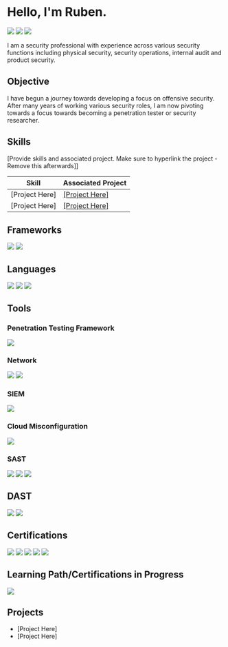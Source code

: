 # Hello, I'm Ruben.
<a href="https://www.linkedin.com/in/ruben-llerena-248924121"><img src="https://img.shields.io/badge/-LinkedIn-0072b1?&style=for-the-badge&logo=linkedin&logoColor=white" /></a> 
<a href="https://hackerone.com/darkmagic850"><img src="https://img.shields.io/badge/-HackerOne-FF6200?&style=for-the-badge&logo=hackerone&logoColor=white" /></a>
<a href="https://app.hackthebox.com/profile/1993695"><img src="https://img.shields.io/badge/-Hack%20The%20Box-9FEF00?style=for-the-badge&logo=Hack%20The%20Box&logoColor=white" /></a>

I am a security professional with experience across various security functions including physical security, security operations, internal audit and product security.

## Objective

I have begun a journey towards developing a focus on offensive security. After many years of working various security roles, I am now pivoting towards a focus towards becoming a penetration tester or security researcher.  

## Skills
[Provide skills and associated project. Make sure to hyperlink the project - Remove this afterwards]]

| Skill                                         | Associated Project         |
|-----------------------------------------------|----------------------------|
| [Project Here]          | <a href="https://google.com">[Project Here]</a>|
| [Project Here] | <a href="https://google.com">[Project Here]</a>|

## Frameworks

<div>
    <img src="https://img.shields.io/badge/-OWASP%20Top%2010-000000?&style=for-the-badge&logo=owasp&logoColor=white" />
    <img src="https://img.shields.io/badge/-Penetration%20Testing%20Framework-2F4F4F?&style=for-the-badge&logo=security&logoColor=white" />
</div>

## Languages 

<div>
    <img src="https://img.shields.io/badge/-Python-3776AB?&style=for-the-badge&logo=python&logoColor=white" />
    <img src="https://img.shields.io/badge/-PowerShell-5391FE?&style=for-the-badge&logo=powershell&logoColor=white" />
    <img src="https://img.shields.io/badge/-SQL-CC2927?&style=for-the-badge&logo=database&logoColor=white" />
</div>

## Tools

### Penetration Testing Framework

<div>
<img src="https://img.shields.io/badge/-Metasploit-0277BD?&style=for-the-badge&logo=metasploit&logoColor=white" />
</div>

### Network
<div>
    <img src="https://img.shields.io/badge/-Nmap-4682B4?&style=for-the-badge&logo=nmap&logoColor=white" />
    <img src="https://img.shields.io/badge/-Wireshark-1679A7?&style=for-the-badge&logo=Wireshark&logoColor=white" />
</div>

### SIEM
<div>
    <img src="https://img.shields.io/badge/-Splunk-000000?&style=for-the-badge&logo=Splunk&logoColor=white" />
</div>

### Cloud Misconfiguration
<div>
    <img src="https://img.shields.io/badge/-Wiz-5C2D91?&style=for-the-badge&logo=wiz&logoColor=white" />
</div>

### SAST
<div>
    <img src="https://img.shields.io/badge/-SpectralOps-000000?&style=for-the-badge&logo=spectral&logoColor=white" />
    <img src="https://img.shields.io/badge/-TruffleHog-8E44AD?&style=for-the-badge&logo=trufflehog&logoColor=white" />
    <img src="https://img.shields.io/badge/-Semgrep-00BFFF?&style=for-the-badge&logo=semgrep&logoColor=white" />
</div>

## DAST 
<div>
    <img src="https://img.shields.io/badge/-Burp%20Suite-FF8800?&style=for-the-badge&logo=burp-suite&logoColor=white" />
    <img src="https://img.shields.io/badge/-OWASP%20ZAP-0370B6?&style=for-the-badge&logo=owasp&logoColor=white" />
</div>

## Certifications
<div>
<img src="https://img.shields.io/badge/-Security%2B-FF0000?&style=for-the-badge&logoColor=white" />
<img src="https://img.shields.io/badge/-GCIH-006400?&style=for-the-badge&logoColor=white" />
<img src="https://img.shields.io/badge/-AWS Architect Associate-006400?&style=for-the-badge&logoColor=white" />
<img src="https://img.shields.io/badge/-AWS Developer Associate-006400?&style=for-the-badge&logoColor=white" />
<img src="https://img.shields.io/badge/-Junior Penetration Tester-000080?&style=for-the-badge&logoColor=white" />
</div>

## Learning Path/Certifications in Progress
<div>
<img src="https://img.shields.io/badge/-Practical Network Penetration Tester (PNPT)-FF0000?&style=for-the-badge&logoColor=white" />
</div>

## Projects
- [Project Here]
- [Project Here]
